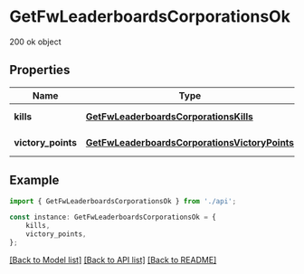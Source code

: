 # GetFwLeaderboardsCorporationsOk

200 ok object

## Properties

Name | Type | Description | Notes
------------ | ------------- | ------------- | -------------
**kills** | [**GetFwLeaderboardsCorporationsKills**](GetFwLeaderboardsCorporationsKills.md) |  | [default to undefined]
**victory_points** | [**GetFwLeaderboardsCorporationsVictoryPoints**](GetFwLeaderboardsCorporationsVictoryPoints.md) |  | [default to undefined]

## Example

```typescript
import { GetFwLeaderboardsCorporationsOk } from './api';

const instance: GetFwLeaderboardsCorporationsOk = {
    kills,
    victory_points,
};
```

[[Back to Model list]](../README.md#documentation-for-models) [[Back to API list]](../README.md#documentation-for-api-endpoints) [[Back to README]](../README.md)
